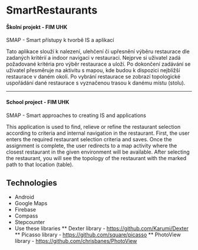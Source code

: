 # SmartRestaurants
#### Školní projekt - FIM UHK
SMAP - Smart přístupy k tvorbě IS a aplikací

Tato aplikace slouží k nalezení, ulehčení či upřesnění výběru restaurace dle zadaných kritérií a indoor navigaci v restauraci. Nejprve si uživatel zadá požadované kritéria pro výběr restaurace a uloží. Po dokončení zadávání se uživatel přesměruje na aktivitu s mapou, kde budou k dispozici nejbližší restaurace v daném okolí. Po vybrání restaurace se zobrazí topologické uspořádání dané restaurace s vyznačenou trasou k danému místu (stolu).

<hr />

#### School project - FIM UHK
SMAP - Smart approaches to creating IS and applications

This application is used to find, relieve or refine the restaurant selection according to criteria and internal navigation in the restaurant. First, the user enters the required restaurant selection criteria and saves. Once the assignment is complete, the user redirects to a map activity where the closest restaurant in the given environment will be available. After selecting the restaurant, you will see the topology of the restaurant with the marked path to that location (table).



## Technologies
* Android
* Google Maps
* Firebase
* Compass
* Stepcounter
* Use these libraries
** Dexter library  - https://github.com/Karumi/Dexter
** Picasso library - https://github.com/square/picasso
** PhotoView library - https://github.com/chrisbanes/PhotoView

